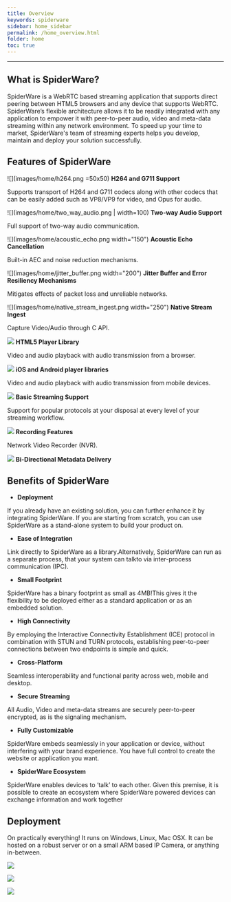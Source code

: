 ```yaml
---
title: Overview
keywords: spiderware
sidebar: home_sidebar
permalink: /home_overview.html
folder: home
toc: true
---
```


------

## What is SpiderWare?

SpiderWare is a WebRTC based streaming application that supports direct peering between HTML5 browsers and any device that supports WebRTC. SpiderWare’s flexible architecture allows it to be readily integrated with any application to empower it  with peer-to-peer audio, video and meta-data streaming within any network environment.  To speed up your time to market, SpiderWare's team of streaming experts helps you develop, maintain and deploy your solution successfully.



## Features of SpiderWare



![](images/home/h264.png =50x50) **H264 and G711 Support**

Supports transport of H264 and G711 codecs along with other codecs that can be easily added such as VP8/VP9 for video, and Opus for audio.



![](images/home/two_way_audio.png | width=100) **Two-way Audio Support**

Full support of two-way audio communication.



![](images/home/acoustic_echo.png width="150") **Acoustic Echo Cancellation**

Built-in AEC and noise reduction mechanisms.



![](images/home/jitter_buffer.png width="200") **Jitter Buffer and Error Resiliency Mechanisms**

Mitigates effects of packet loss and unreliable networks.



![](images/home/native_stream_ingest.png width="250") **Native Stream Ingest**

Capture Video/Audio through C API.



![](images/home/html5_player.png) **HTML5 Player Library**

Video and audio playback with audio transmission from a browser.



![](images/home/ios_android.png) **iOS and Android player libraries**

Video and audio playback with audio transmission from mobile devices.



![](images/home/basic_streaming.png) **Basic Streaming Support**

Support for popular protocols at your disposal at every level of your streaming
workflow.



![](images/home/recording_feaures.png) **Recording Features**

Network Video Recorder (NVR).



![](images/home/bi_directional.png) **Bi-Directional Metadata Delivery**




## Benefits of SpiderWare


- **Deployment**

If you already have an existing solution, you can further enhance it by integrating SpiderWare. If you are starting from scratch, you can use SpiderWare as a stand-alone system to build your product on.

- **Ease of Integration**

Link directly to SpiderWare as a library.Alternatively, SpiderWare can run as a separate process, that your system can talkto via inter-process communication (IPC).

- **Small Footprint**

SpiderWare has a binary footprint as small as 4MB!This gives it the flexibility to be deployed either as a standard application or as an embedded solution.

- **High Connectivity**

By employing the Interactive Connectivity Establishment (ICE) protocol in combination with STUN and TURN protocols, establishing peer-to-peer connections between two endpoints is simple and quick.

- **Cross-Platform**

Seamless interoperability and functional parity across web, mobile and desktop.

- **Secure Streaming**

All Audio, Video and meta-data streams are securely peer-to-peer encrypted, as is the signaling mechanism.


- **Fully Customizable**

SpiderWare embeds seamlessly in your application or device, without interfering with your brand experience. You have full control to create the website or application you want.


- **SpiderWare Ecosystem**

SpiderWare enables devices to ‘talk’ to each other. Given this premise, it is possible to create an ecosystem where SpiderWare powered devices can exchange information and work together



## Deployment

On practically everything! It runs on Windows, Linux, Mac OSX. It can be hosted on a robust server or on a small ARM based IP Camera, or anything in-between.

![](images/home/deploy1.png)

![](images/home/deploy2.png)

![](images/home/deploy3.png)